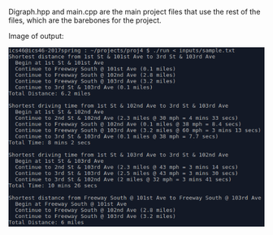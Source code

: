 Digraph.hpp and main.cpp are the main project files that use the rest of the files, which are the barebones for the project. 

Image of output:


![Image of output](https://raw.githubusercontent.com/drecaste/projects/main/locations_graph/output.png)
